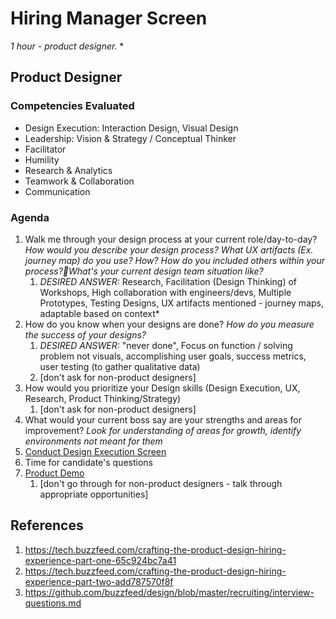 # Hiring Manager Screen

*1 hour - product designer.*
*

## Product Designer

### Competencies Evaluated
- Design Execution: Interaction Design, Visual Design
- Leadership: Vision & Strategy / Conceptual Thinker
- Facilitator
- Humility
- Research & Analytics
- Teamwork & Collaboration
- Communication

### Agenda
1. Walk me through your design process at your current role/day-to-day? *How would you describe your design process? What UX artifacts (Ex. journey map) do you use? How? How do you included others within your process?What's your current design team situation like?*
   1. *DESIRED ANSWER:* Research, Facilitation (Design Thinking) of Workshops, High collaboration with engineers/devs, Multiple Prototypes, Testing Designs, UX artifacts mentioned - journey maps, adaptable based on context*
2. How do you know when your designs are done? *How do you measure the success of your designs?*
   1. *DESIRED ANSWER:* "never done", Focus on function / solving problem not visuals, accomplishing user goals, success metrics, user testing (to gather qualitative data)
   2. [don't ask for non-product designers]
3. How would you prioritize your Design skills (Design Execution, UX, Research, Product Thinking/Strategy)
   1. [don't ask for non-product designers]
4. What would your current boss say are your strengths and areas for improvement? *Look for understanding of areas for growth, identify environments not meant for them*
5. [Conduct Design Execution Screen](screen-execution.md)
6. Time for candidate's questions
7. [Product Demo](product-demo.md)
   1. [don't go through for non-product designers - talk through appropriate opportunities]

## References
1. https://tech.buzzfeed.com/crafting-the-product-design-hiring-experience-part-one-65c924bc7a41
2. https://tech.buzzfeed.com/crafting-the-product-design-hiring-experience-part-two-add787570f8f
3. https://github.com/buzzfeed/design/blob/master/recruiting/interview-questions.md